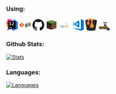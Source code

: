 ### Using:

[![IntelliJ IDEA](https://raw.githubusercontent.com/booky10/booky10/master/img/idea.png)](https://www.jetbrains.com/idea/)
[![Git](https://raw.githubusercontent.com/booky10/booky10/master/img/git.png)](https://git-scm.com/)
[![GitHub](https://raw.githubusercontent.com/booky10/booky10/master/img/github.png)](https://github.com/)
[![Minecraft](https://raw.githubusercontent.com/booky10/booky10/master/img/grass.png)](https://minecraft.net/)
[![MySQL](https://raw.githubusercontent.com/booky10/booky10/master/img/mysql.png)](https://www.mysql.com/)
[![VisualStudio Code](https://raw.githubusercontent.com/booky10/booky10/master/img/visual-studio-code.png)](https://code.visualstudio.com/)
[![Bukkit](https://raw.githubusercontent.com/booky10/booky10/master/img/bukkit.png)](https://getbukkit.org/)
[![SpigotMC](https://raw.githubusercontent.com/booky10/booky10/master/img/spigot.png)](https://spigotmc.org/)

### Github Stats:

[![Stats](https://github-readme-stats.codestackr.vercel.app/api?username=booky10&show_icons=true&hide_border=true&hide_title=true&include_all_commits=true&count_private=true&bg_color=0d1117&text_color=f0f6fc&hide_border=true)](https://github.com/booky10/)

### Languages:

[![Languages](https://github-readme-stats.vercel.app/api/top-langs/?username=booky10&hide_title=true&bg_color=0d1117&text_color=f0f6fc&hide_border=true)](https://github.com/booky10/)
